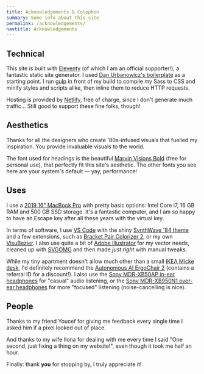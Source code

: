 ```yaml
---
title: Acknowledgements & Colophon
summary: Some info about this site
permalink: /acknowledgements/
navtitle: Acknowledgements
---
```


## Technical

This site is built with [Eleventy](https://www.11ty.dev/) (of which I am an official supporter!), a fantastic static site generator. I used [Dan Urbanowicz's boilerplate](https://templates.netlify.com/template/eleventy-netlify-boilerplate/) as a starting point. I run [gulp](https://gulpjs.com/) in front of my build to compile my Sass to CSS and minify styles and scripts alike, then inline them to reduce HTTP requests.

Hosting is provided by [Netlify](https://netlify.com/), free of charge, since I don't generate much traffic… Still good to support these fine folks, though!

## Aesthetics

Thanks for all the designers who create '80s-infused visuals that fuelled my inspiration. You provide invaluable visuals to the world.

The font used for headings is the beautiful [Marvin Visions Bold](https://www.readvisions.com/marvin) (free for personal use), that perfectly fit this site's aesthetic. The other fonts you see here are your system's default — yay, performance!

## Uses

I use a [2019 16" MacBook Pro](https://www.apple.com/macbook-pro-16/) with pretty basic options: Intel Core i7, 16 GB RAM and 500 GB SSD storage. It's a fantastic computer, and I am so happy to have an Escape key after all these years with the virtual key.

In terms of software, I use [VS Code](https://code.visualstudio.com/) with the shiny [SynthWave '84 theme](https://marketplace.visualstudio.com/items?itemName=RobbOwen.synthwave-vscode) and a few extensions, such as [Bracket Pair Colorizer 2](https://marketplace.visualstudio.com/items?itemName=CoenraadS.bracket-pair-colorizer-2), or my own [VisuBezier](https://marketplace.visualstudio.com/items?itemName=chriskirknielsen.visubezier). I also use quite a bit of [Adobe Illustrator](https://www.adobe.com/products/illustrator.html) for my vector needs, cleaned up with [SVGOMG](https://jakearchibald.github.io/svgomg/) and then made _just right_ with manual tweaks.

While my tiny apartment doesn't allow much other than a small [IKEA Micke desk](https://www.ikea.com/us/en/p/micke-desk-black-brown-20244747/), I'd definitely recommend the [Autonomous AI ErgoChair 2](https://www.autonomous.ai/office-chairs/ergonomic-chair/?rid=7a4b2c) (contains a referral ID for a discount!). I also use the [Sony MDR-XB50AP in-ear headphones](https://www.sony.com/electronics/in-ear-headphones/mdr-xb50ap) for "casual" audio listening, or the [Sony MDR-XB950N1 over-ear headphones](https://www.sony.com/electronics/support/wireless-headphones-bluetooth-headphones/mdr-xb950n1) for more "focused" listening (noise-cancelling is nice).

## People

Thanks to my friend Youcef for giving me feedback every single time I asked him if a pixel looked out of place.

And thanks to my wife Ilona for dealing with me every time I said "One second, just fixing a thing on my website!", even though it took me half an hour.

Finally: thank **you** for stopping by, I truly appreciate it!
